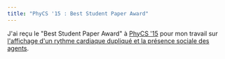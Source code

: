 ```yaml
---
title: "PhyCS '15 : Best Student Paper Award"
---
```


J'ai reçu le "Best Student Paper Award" à [PhyCS '15](http://www.phycs.org/?y=2015)
pour mon travail sur [l'affichage d'un rythme cardiaque dupliqué et la présence sociale des agents](/fr/projets/agents-presence-sociale/).
